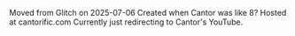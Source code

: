 Moved from Glitch on 2025-07-06
Created when Cantor was like 8?
Hosted at cantorific.com
Currently just redirecting to Cantor's YouTube.